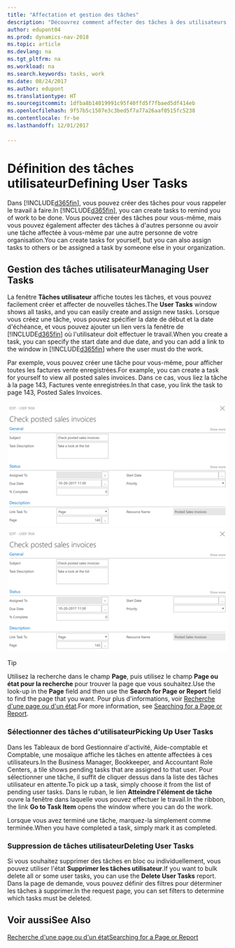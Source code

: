 ```yaml
---
title: "Affectation et gestion des tâches"
description: "Découvrez comment affecter des tâches à des utilisateurs, y compris votre comptable, dans Dynamics NAV"
author: edupont04
ms.prod: dynamics-nav-2018
ms.topic: article
ms.devlang: na
ms.tgt_pltfrm: na
ms.workload: na
ms.search.keywords: tasks, work
ms.date: 08/24/2017
ms.author: edupont
ms.translationtype: HT
ms.sourcegitcommit: 1dfba8b14019991c95f40ffd5f7fbaed5df414eb
ms.openlocfilehash: 9f57b5c1507e3c3bed5f7a77a26aaf0515fc5238
ms.contentlocale: fr-be
ms.lasthandoff: 12/01/2017

---
```

# <a name="defining-user-tasks"></a><span data-ttu-id="51770-103">Définition des tâches utilisateur</span><span class="sxs-lookup"><span data-stu-id="51770-103">Defining User Tasks</span></span>
<span data-ttu-id="51770-104">Dans [!INCLUDE[d365fin](includes/d365fin_md.md)], vous pouvez créer des tâches pour vous rappeler le travail à faire.</span><span class="sxs-lookup"><span data-stu-id="51770-104">In [!INCLUDE[d365fin](includes/d365fin_md.md)], you can create tasks to remind you of work to be done.</span></span> <span data-ttu-id="51770-105">Vous pouvez créer des tâches pour vous-même, mais vous pouvez également affecter des tâches à d'autres personne ou avoir une tâche affectée à vous-même par une autre personne de votre organisation.</span><span class="sxs-lookup"><span data-stu-id="51770-105">You can create tasks for yourself, but you can also assign tasks to others or be assigned a task by someone else in your organization.</span></span>  

## <a name="managing-user-tasks"></a><span data-ttu-id="51770-106">Gestion des tâches utilisateur</span><span class="sxs-lookup"><span data-stu-id="51770-106">Managing User Tasks</span></span>
<span data-ttu-id="51770-107">La fenêtre **Tâches utilisateur** affiche toutes les tâches, et vous pouvez facilement créer et affecter de nouvelles tâches.</span><span class="sxs-lookup"><span data-stu-id="51770-107">The **User Tasks** window shows all tasks, and you can easily create and assign new tasks.</span></span> <span data-ttu-id="51770-108">Lorsque vous créez une tâche, vous pouvez spécifier la date de début et la date d'échéance, et vous pouvez ajouter un lien vers la fenêtre de [!INCLUDE[d365fin](includes/d365fin_md.md)] où l'utilisateur doit effectuer le travail.</span><span class="sxs-lookup"><span data-stu-id="51770-108">When you create a task, you can specify the start date and due date, and you can add a link to the window in [!INCLUDE[d365fin](includes/d365fin_md.md)] where the user must do the work.</span></span>  

<span data-ttu-id="51770-109">Par exemple, vous pouvez créer une tâche pour vous-même, pour afficher toutes les factures vente enregistrées.</span><span class="sxs-lookup"><span data-stu-id="51770-109">For example, you can create a task for yourself to view all posted sales invoices.</span></span> <span data-ttu-id="51770-110">Dans ce cas, vous liez la tâche à la page 143, Factures vente enregistrées.</span><span class="sxs-lookup"><span data-stu-id="51770-110">In that case, you link the task to page 143, Posted Sales Invoices.</span></span>  

<span data-ttu-id="51770-111">![Exemple d'une tâche d'utilisateur](media/across-user-tasks/sample-user-task.png "Exemple d'une tâche d'utilisateur")</span><span class="sxs-lookup"><span data-stu-id="51770-111">![Example of a User Task](media/across-user-tasks/sample-user-task.png "Example of a user task")</span></span>

> [!TIP]  
>  <span data-ttu-id="51770-112">Utilisez la recherche dans le champ **Page**, puis utilisez le champ **Page ou état pour la recherche** pour trouver la page que vous souhaitez.</span><span class="sxs-lookup"><span data-stu-id="51770-112">Use the look-up in the **Page** field and then use the **Search for Page or Report** field to find the page that you want.</span></span> <span data-ttu-id="51770-113">Pour plus d'informations, voir [Recherche d'une page ou d'un état](ui-search.md).</span><span class="sxs-lookup"><span data-stu-id="51770-113">For more information, see [Searching for a Page or Report](ui-search.md).</span></span>  

### <a name="picking-up-user-tasks"></a><span data-ttu-id="51770-114">Sélectionner des tâches d'utilisateur</span><span class="sxs-lookup"><span data-stu-id="51770-114">Picking Up User Tasks</span></span>
<span data-ttu-id="51770-115">Dans les Tableaux de bord Gestionnaire d'activité, Aide-comptable et Comptable, une mosaïque affiche les tâches en attente affectées à ces utilisateurs.</span><span class="sxs-lookup"><span data-stu-id="51770-115">In the Business Manager, Bookkeeper, and Accountant Role Centers, a tile shows pending tasks that are assigned to that user.</span></span> <span data-ttu-id="51770-116">Pour sélectionner une tâche, il suffit de cliquer dessus dans la liste des tâches utilisateur en attente.</span><span class="sxs-lookup"><span data-stu-id="51770-116">To pick up a task, simply choose it from the list of pending user tasks.</span></span> <span data-ttu-id="51770-117">Dans le ruban, le lien **Atteindre l'élément de tâche** ouvre la fenêtre dans laquelle vous pouvez effectuer le travail.</span><span class="sxs-lookup"><span data-stu-id="51770-117">In the ribbon, the link **Go to Task Item** opens the window where you can do the work.</span></span>  

<span data-ttu-id="51770-118">Lorsque vous avez terminé une tâche, marquez-la simplement comme terminée.</span><span class="sxs-lookup"><span data-stu-id="51770-118">When you have completed a task, simply mark it as completed.</span></span>  

### <a name="deleting-user-tasks"></a><span data-ttu-id="51770-119">Suppression de tâches utilisateur</span><span class="sxs-lookup"><span data-stu-id="51770-119">Deleting User Tasks</span></span>
<span data-ttu-id="51770-120">Si vous souhaitez supprimer des tâches en bloc ou individuellement, vous pouvez utiliser l'état **Supprimer les tâches utilisateur**.</span><span class="sxs-lookup"><span data-stu-id="51770-120">If you want to bulk delete all or some user tasks, you can use the **Delete User Tasks** report.</span></span> <span data-ttu-id="51770-121">Dans la page de demande, vous pouvez définir des filtres pour déterminer les tâches à supprimer.</span><span class="sxs-lookup"><span data-stu-id="51770-121">In the request page, you can set filters to determine which tasks must be deleted.</span></span>  

## <a name="see-also"></a><span data-ttu-id="51770-122">Voir aussi</span><span class="sxs-lookup"><span data-stu-id="51770-122">See Also</span></span>
[<span data-ttu-id="51770-123">Recherche d'une page ou d'un état</span><span class="sxs-lookup"><span data-stu-id="51770-123">Searching for a Page or Report</span></span>](ui-search.md)  

